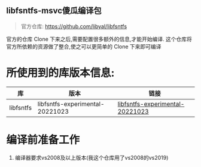 libfsntfs-msvc傻瓜编译包
----
> 官方仓库: https://github.com/libyal/libfsntfs

官方的仓库 Clone 下来之后,需要配置很多额外的信息,才能开始编译. 这个仓库将官方所依赖的资源做了整合,使之可以更简单的 Clone 下来即可编译


# 所使用到的库版本信息:
|库|版本|链接|
|--|--|--|
|libfsntfs|libfsntfs-experimental-20221023|[libfsntfs-experimental-20221023](https://github.com/libyal/libfsntfs/archive/refs/tags/20221023.zip)|


# 编译前准备工作
1. 编译器要求vs2008及以上版本(我这个仓库用了vs2008的vs2019)